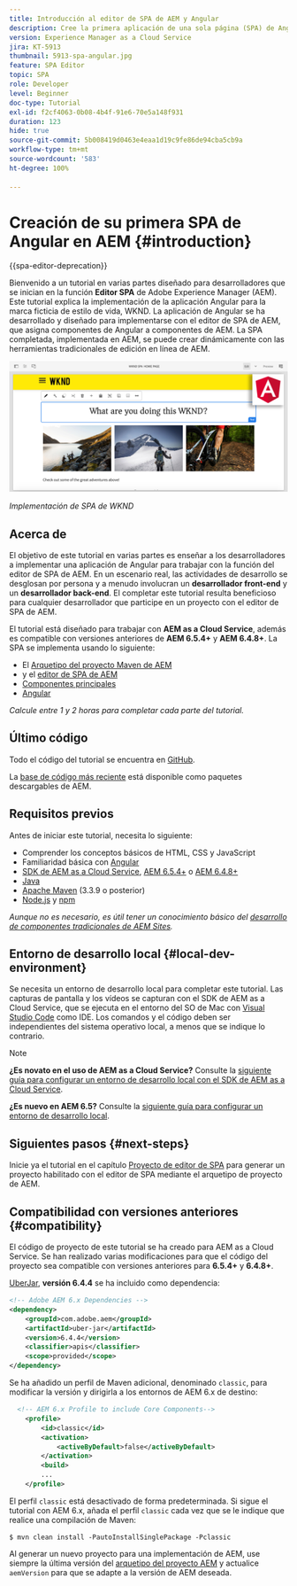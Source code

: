 ```yaml
---
title: Introducción al editor de SPA de AEM y Angular
description: Cree la primera aplicación de una sola página (SPA) de Angular que se pueda editar en Adobe Experience Manager AEM con la SPA de WKND.
version: Experience Manager as a Cloud Service
jira: KT-5913
thumbnail: 5913-spa-angular.jpg
feature: SPA Editor
topic: SPA
role: Developer
level: Beginner
doc-type: Tutorial
exl-id: f2cf4063-0b08-4b4f-91e6-70e5a148f931
duration: 123
hide: true
source-git-commit: 5b008419d0463e4eaa1d19c9fe86de94cba5cb9a
workflow-type: tm+mt
source-wordcount: '583'
ht-degree: 100%

---
```


# Creación de su primera SPA de Angular en AEM {#introduction}

{{spa-editor-deprecation}}

Bienvenido a un tutorial en varias partes diseñado para desarrolladores que se inician en la función **Editor SPA** de Adobe Experience Manager (AEM). Este tutorial explica la implementación de la aplicación Angular para la marca ficticia de estilo de vida, WKND. La aplicación de Angular se ha desarrollado y diseñado para implementarse con el editor de SPA de AEM, que asigna componentes de Angular a componentes de AEM. La SPA completada, implementada en AEM, se puede crear dinámicamente con las herramientas tradicionales de edición en línea de AEM.

![Se implementó la SPA final](assets/wknd-spa-implementation.png)

*Implementación de SPA de WKND*

## Acerca de

El objetivo de este tutorial en varias partes es enseñar a los desarrolladores a implementar una aplicación de Angular para trabajar con la función del editor de SPA de AEM. En un escenario real, las actividades de desarrollo se desglosan por persona y a menudo involucran un **desarrollador front-end** y un **desarrollador back-end**. El completar este tutorial resulta beneficioso para cualquier desarrollador que participe en un proyecto con el editor de SPA de AEM.

El tutorial está diseñado para trabajar con **AEM as a Cloud Service**, además es compatible con versiones anteriores de **AEM 6.5.4+** y **AEM 6.4.8+**. La SPA se implementa usando lo siguiente:

* El [Arquetipo del proyecto Maven de AEM](https://experienceleague.adobe.com/docs/experience-manager-core-components/using/developing/archetype/overview.html?lang=es)
* y el [editor de SPA de AEM](https://experienceleague.adobe.com/docs/experience-manager-65/developing/headless/spas/spa-walkthrough.html?lang=es#content-editing-experience-with-spa)
* [Componentes principales](https://experienceleague.adobe.com/docs/experience-manager-core-components/using/introduction.html?lang=es)
* [Angular](https://angular.io/)

*Calcule entre 1 y 2 horas para completar cada parte del tutorial.*

## Último código

Todo el código del tutorial se encuentra en [GitHub](https://github.com/adobe/aem-guides-wknd-spa).

La [base de código más reciente](https://github.com/adobe/aem-guides-wknd-spa/releases) está disponible como paquetes descargables de AEM.

## Requisitos previos

Antes de iniciar este tutorial, necesita lo siguiente:

* Comprender los conceptos básicos de HTML, CSS y JavaScript
* Familiaridad básica con [Angular](https://angular.io/)
* [SDK de AEM as a Cloud Service](https://experienceleague.adobe.com/docs/experience-manager-learn/cloud-service/local-development-environment-set-up/aem-runtime.html?lang=es#download-the-aem-as-a-cloud-service-sdk), [AEM 6.5.4+](https://helpx.adobe.com/experience-manager/aem-releases-updates.html?lang=es#65) o [AEM 6.4.8+](https://helpx.adobe.com/experience-manager/aem-releases-updates.html?lang=es#64)
* [Java](https://downloads.experiencecloud.adobe.com/content/software-distribution/en/general.html)
* [Apache Maven](https://maven.apache.org/) (3.3.9 o posterior)
* [Node.js](https://nodejs.org/es/) y [npm](https://www.npmjs.com/)

*Aunque no es necesario, es útil tener un conocimiento básico del [desarrollo de componentes tradicionales de AEM Sites](https://experienceleague.adobe.com/docs/experience-manager-learn/getting-started-wknd-tutorial-develop/overview.html?lang=es).*

## Entorno de desarrollo local {#local-dev-environment}

Se necesita un entorno de desarrollo local para completar este tutorial. Las capturas de pantalla y los vídeos se capturan con el SDK de AEM as a Cloud Service, que se ejecuta en el entorno del SO de Mac con [Visual Studio Code](https://code.visualstudio.com/) como IDE. Los comandos y el código deben ser independientes del sistema operativo local, a menos que se indique lo contrario.

>[!NOTE]
>
> **¿Es novato en el uso de AEM as a Cloud Service?** Consulte la [siguiente guía para configurar un entorno de desarrollo local con el SDK de AEM as a Cloud Service](https://experienceleague.adobe.com/docs/experience-manager-learn/cloud-service/local-development-environment-set-up/overview.html?lang=es).
>
> **¿Es nuevo en AEM 6.5?** Consulte la [siguiente guía para configurar un entorno de desarrollo local](https://experienceleague.adobe.com/docs/experience-manager-learn/foundation/development/set-up-a-local-aem-development-environment.html?lang=es).

## Siguientes pasos {#next-steps}

Inicie ya el tutorial en el capítulo [Proyecto de editor de SPA](create-project.md) para generar un proyecto habilitado con el editor de SPA mediante el arquetipo de proyecto de AEM.

## Compatibilidad con versiones anteriores {#compatibility}

El código de proyecto de este tutorial se ha creado para AEM as a Cloud Service. Se han realizado varias modificaciones para que el código del proyecto sea compatible con versiones anteriores para **6.5.4+** y **6.4.8+**.

[UberJar](https://experienceleague.adobe.com/docs/experience-manager-65/developing/devtools/ht-projects-maven.html?lang=es#what-is-the-uberjar), **versión 6.4.4** se ha incluido como dependencia:

```xml
<!-- Adobe AEM 6.x Dependencies -->
<dependency>
    <groupId>com.adobe.aem</groupId>
    <artifactId>uber-jar</artifactId>
    <version>6.4.4</version>
    <classifier>apis</classifier>
    <scope>provided</scope>
</dependency>
```

Se ha añadido un perfil de Maven adicional, denominado `classic`, para modificar la versión y dirigirla a los entornos de AEM 6.x de destino:

```xml
  <!-- AEM 6.x Profile to include Core Components-->
    <profile>
        <id>classic</id>
        <activation>
            <activeByDefault>false</activeByDefault>
        </activation>
        <build>
        ...
    </profile>
```

El perfil `classic` está desactivado de forma predeterminada. Si sigue el tutorial con AEM 6.x, añada el perfil `classic` cada vez que se le indique que realice una compilación de Maven:

```shell
$ mvn clean install -PautoInstallSinglePackage -Pclassic
```

Al generar un nuevo proyecto para una implementación de AEM, use siempre la última versión del [arquetipo del proyecto AEM](https://github.com/adobe/aem-project-archetype) y actualice `aemVersion` para que se adapte a la versión de AEM deseada.
